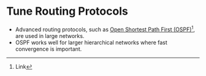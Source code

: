 # Tune Routing Protocols

* Advanced routing protocols, such as [Open Shortest Path First (OSPF)](#user-content-fn-1)[^1], are used in large networks.
* OSPF works well for larger hierarchical networks where fast convergence is important.



[^1]: Link
